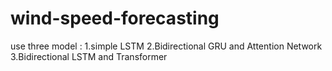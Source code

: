 # wind-speed-forecasting
use three model :
1.simple LSTM
2.Bidirectional GRU and Attention Network
3.Bidirectional LSTM and Transformer
